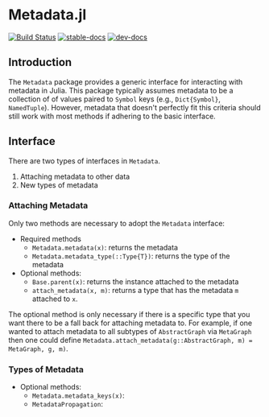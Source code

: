 # Metadata.jl


[![Build Status](https://travis-ci.com/Tokazama/Metadata.jl.svg?branch=master)](https://travis-ci.com/Tokazama/Metadata.jl)
[![stable-docs](https://img.shields.io/badge/docs-stable-blue.svg)](https://Tokazama.github.io/Metadata.jl/stable)
[![dev-docs](https://img.shields.io/badge/docs-dev-blue.svg)](https://Tokazama.github.io/Metadata.jl/dev)

## Introduction

The `Metadata` package provides a generic interface for interacting with metadata in Julia.
This package typically assumes metadata to be a collection of of values paired to `Symbol` keys (e.g., `Dict{Symbol}`, `NamedTuple`).
However, metadata that doesn't perfectly fit this criteria should still work with most methods if adhering to the basic interface.

## Interface

There are two types of interfaces in `Metadata`.
1. Attaching metadata to other data
2. New types of metadata

### Attaching Metadata

Only two methods are necessary to adopt the `Metadata` interface:
* Required methods
  - `Metadata.metadata(x)`: returns the metadata
  - `Metadata.metadata_type(::Type{T})`: returns the type of the metadata
* Optional methods:
  - `Base.parent(x)`: returns the instance attached to the metadata
  - `attach_metadata(x, m)`: returns a type that has the metadata `m` attached to `x`.

The optional method is only necessary if there is a specific type that you want there
to be a fall back for attaching metadata to. For example, if one wanted to attach
metadata to all subtypes of `AbstractGraph` via `MetaGraph` then one could define
`Metadata.attach_metadata(g::AbstractGraph, m) = MetaGraph, g, m)`.

### Types of Metadata

* Optional methods:
  - `Metadata.metadata_keys(x)`:
  - `MetadataPropagation`:
